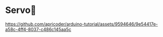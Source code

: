 # Servo🔄

https://github.com/apricoder/arduino-tutorial/assets/9594646/9e54417e-a58c-4ff4-8037-c486c145aa5c

